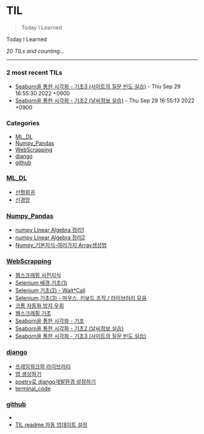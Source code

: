 # TIL
> Today I Learned

Today I Learned


_20 TILs and counting..._

---

### 2 most recent TILs

- [Seaborn을 통한 시각화 - 기초3 (사이트의 질문 빈도 실습)](WebScrapping/seaborn3.md) - Thu Sep 29 16:55:30 2022 +0900
- [Seaborn을 통한 시각화 - 기초2 (날씨정보 실습)](WebScrapping/seaborn2.md) - Thu Sep 29 16:55:13 2022 +0900

### Categories

- [ML_DL](#ML_DL)
- [Numpy_Pandas](#Numpy_Pandas)
- [WebScrapping](#WebScrapping)
- [django](#django)
- [github](#github)

### [ML_DL](#ML_DL)
- [선형회귀](ML_DL/Linear_regression.md)
- [신경망](ML_DL/nn.md)

### [Numpy_Pandas](#Numpy_Pandas)
- [numpy Linear Algebra 정리1](Numpy_Pandas/np_linalg1.md)
- [numpy Linear Algebra 정리2](Numpy_Pandas/np_linalg2.md)
- [Numpy_기본지식-여러가지 Array생성법](Numpy_Pandas/numpy_basic.md)

### [WebScrapping](#WebScrapping)
- [웹스크래핑 사전지식](WebScrapping/Background_Knowlege.md)
- [Selenium 배경,기초(1)](WebScrapping/Selenium1.md)
- [Selenium 기초(2) - Wait*Call](WebScrapping/Selenium2.md)
- [Selenium 기초(3) - 마우스, 키보드 조작 / 라이브러리 모음](WebScrapping/Selenium3.md)
- [크롬 자동화 방지 우회](WebScrapping/chrome_1.md)
- [웹스크래핑 기초](WebScrapping/scrapping_basic.md)
- [Seaborn을 통한 시각화 - 기초](WebScrapping/seaborn.md)
- [Seaborn을 통한 시각화 - 기초2 (날씨정보 실습)](WebScrapping/seaborn2.md)
- [Seaborn을 통한 시각화 - 기초3 (사이트의 질문 빈도 실습)](WebScrapping/seaborn3.md)

### [django](#django)
- [프레임워크와 라이브러리](django/django_framework_library요약.md)
- [앱 생성하기](django/make_app.md)
- [poetry로 django개발환경 설정하기](django/poetry_setting_venv.md)
- [terminal_code](django/terminal_code.md)

### [github](#github)
- [](github/git_basic.md)
- [TIL readme 자동 업데이트 설정](github/github_TIL_Readme_Auto업데이트.md)

[1]: https://simonwillison.net/2020/Apr/20/self-rewriting-readme/
[2]: https://github.com/jbranchaud/til

